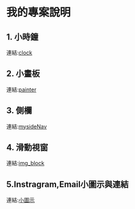 # 我的專案說明

## 1. 小時鐘

連結:[clock](clock.md)

## 2. 小畫板

連結:[painter](painter.md)

## 3. 側欄

連結:[mysideNav](mysideNav.md)

## 4. 滑動視窗

連結:[img_block](img_block.md)

## 5.Instragram,Email小圖示與連結

連結:[小圖示](a.md)
